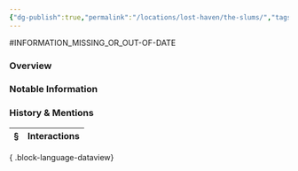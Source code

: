 ```yaml
---
{"dg-publish":true,"permalink":"/locations/lost-haven/the-slums/","tags":["Discovered"],"updated":"2025-07-31T11:53:55.732+01:00"}
---
```


#INFORMATION_MISSING_OR_OUT-OF-DATE 
### Overview


### Notable Information


### History & Mentions
| § | Interactions |
| - | ------------ |

{ .block-language-dataview}